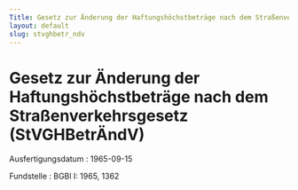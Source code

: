 ```yaml
---
Title: Gesetz zur Änderung der Haftungshöchstbeträge nach dem Straßenverkehrsgesetz
layout: default
slug: stvghbetr_ndv
---
```


# Gesetz zur Änderung der Haftungshöchstbeträge nach dem Straßenverkehrsgesetz (StVGHBetrÄndV)

Ausfertigungsdatum
:   1965-09-15

Fundstelle
:   BGBl I: 1965, 1362


